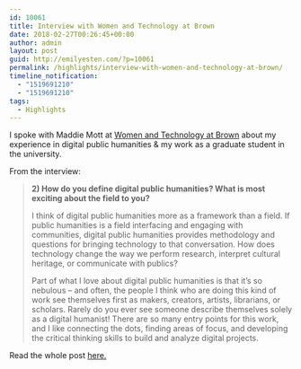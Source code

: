 ```yaml
---
id: 10061
title: Interview with Women and Technology at Brown
date: 2018-02-27T00:26:45+00:00
author: admin
layout: post
guid: http://emilyesten.com/?p=10061
permalink: /highlights/interview-with-women-and-technology-at-brown/
timeline_notification:
  - "1519691210"
  - "1519691210"
tags:
  - Highlights
---
```

I spoke with Maddie Mott at [Women and Technology at Brown](https://blogs.brown.edu/womenandtech/2018/02/19/interview-emily-esten-digital-humanist-and-public-humanities-graduate-student/) about my experience in digital public humanities & my work as a graduate student in the university.

From the interview:

> **2) How do you define digital public humanities? What is most exciting about the field to you?**
>
> I think of digital public humanities more as a framework than a field. If public humanities is a field interfacing and engaging with communities, digital public humanities provides methodology and questions for bringing technology to that conversation. How does technology change the way we perform research, interpret cultural heritage, or communicate with publics?
>
> Part of what I love about digital public humanities is that it’s so nebulous – and often, the people I think who are doing this kind of work see themselves first as makers, creators, artists, librarians, or scholars. Rarely do you ever see someone describe themselves solely as a digital humanist! There are so many entry points for this work, and I like connecting the dots, finding areas of focus, and developing the critical thinking skills to build and analyze digital projects.

Read the whole post <a href="https://blogs.brown.edu/womenandtech/2018/02/19/interview-emily-esten-digital-humanist-and-public-humanities-graduate-student/" target="_blank" rel="noopener">here.</a>

&nbsp;
